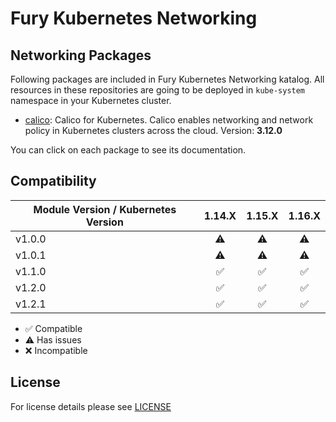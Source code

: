 # Fury Kubernetes Networking

##  Networking Packages

Following packages are included in Fury Kubernetes Networking katalog. All
resources in these repositories are going to be deployed in `kube-system`
namespace in your Kubernetes cluster.

- [calico](katalog/calico): Calico for Kubernetes. Calico enables networking and
network policy in Kubernetes clusters across the cloud. Version: **3.12.0**

You can click on each package to see its documentation.

## Compatibility

| Module Version / Kubernetes Version | 1.14.X             | 1.15.X             | 1.16.X             |
|-------------------------------------|:------------------:|:------------------:|:------------------:|
| v1.0.0                              |      :warning:     |      :warning:     |      :warning:     |
| v1.0.1                              |      :warning:     |      :warning:     |      :warning:     |
| v1.1.0                              | :white_check_mark: | :white_check_mark: | :white_check_mark: |
| v1.2.0                              | :white_check_mark: | :white_check_mark: | :white_check_mark: |
| v1.2.1                              | :white_check_mark: | :white_check_mark: | :white_check_mark: |

- :white_check_mark: Compatible
- :warning: Has issues
- :x: Incompatible


## License

For license details please see [LICENSE](LICENSE)
